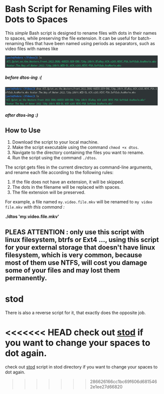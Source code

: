 

# Bash Script for Renaming Files with Dots to Spaces

This *simple* Bash script is designed to rename files with dots in their names to spaces, while preserving the file extension. It can be useful for batch-renaming files that have been named using periods as separators, such as video files with names like 

<img src="pics/S1.png" alt="before dtos-ing" width="500" height="40">

##### before dtos-ing :(

<img src="pics/S2.png" alt="before dtos-ing" width="500" height="60">

##### after dtos-ing :)
## How to Use

1. Download the script to your local machine.
2. Make the script executable using the command `chmod +x dtos`.
3. Navigate to the directory containing the files you want to rename.
4. Run the script using the command `./dtos`.

The script gets files in the current directory as command-line arguments, and rename each file according to the following rules:

1. If the file does not have an extension, it will be skipped.
2. The dots in the filename will be replaced with spaces.
3. The file extension will be preserved.

For example, a file named `my.video.file.mkv` will be renamed to `my video file.mkv` *with this command :*

**./dtos  'my.video.file.mkv'**

## PLEAS ATTENTION : only use this script with linux filesystem, btrfs or Ext4 ..., using this script for your external storage that doesn't have linux filesystem, which is very common, because most of them use NTFS, will cost you damage some of your files and may lost them permanently.

# stod

There is also a reverse script for it, that exactly does the opposite job.

<<<<<<< HEAD
check out [stod](https://github.com/Yasin1ar/dtos/stod) if you want to change your spaces to dot again.
=======
check out [stod](https://github.com/Yasin1ar/dtos/tree/main/stod) script in stod directory if you want to change your spaces to dot again.
>>>>>>> 286626166cc1bc69f606d6815462e1ee27d66820
